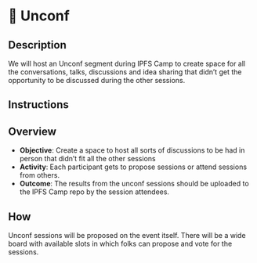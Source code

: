 # 🧩 Unconf

## Description

We will host an Unconf segment during IPFS Camp to create space for all the conversations, talks, discussions and idea sharing that didn’t get the opportunity to be discussed during the other sessions.

## Instructions

## Overview

- **Objective**: Create a space to host all sorts of discussions to be had in person that didn’t fit all the other sessions
- **Activity**: Each participant gets to propose sessions or attend sessions from others.
- **Outcome**: The results from the unconf sessions should be uploaded to the IPFS Camp repo by the session attendees.

## How

Unconf sessions will be proposed on the event itself. There will be a wide board with available slots in which folks can propose and vote for the sessions.
